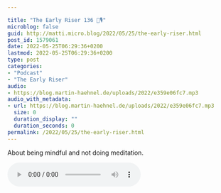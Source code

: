 ```yaml
---

title: "The Early Riser 136 🌅🎙"
microblog: false
guid: http://matti.micro.blog/2022/05/25/the-early-riser.html
post_id: 1579061
date: 2022-05-25T06:29:36+0200
lastmod: 2022-05-25T06:29:36+0200
type: post
categories:
- "Podcast"
- "The Early Riser"
audio:
- https://blog.martin-haehnel.de/uploads/2022/e359e06fc7.mp3
audio_with_metadata:
- url: https://blog.martin-haehnel.de/uploads/2022/e359e06fc7.mp3
  size: 0
  duration_display: ""
  duration_seconds: 0
permalink: /2022/05/25/the-early-riser.html
---
```

<p>About being mindful and not doing meditation.</p>

<audio controls="controls" src="https://blog.martin-haehnel.de/uploads/2022/e359e06fc7.mp3" preload="metadata" />
